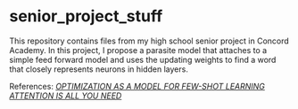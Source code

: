 # senior_project_stuff

This repository contains files from my high school senior project in Concord Academy. In this project, I propose a parasite model that attaches to a simple feed forward model and uses the updating weights to find a word that closely represents neurons in hidden layers.

References:
[*OPTIMIZATION AS A MODEL FOR FEW-SHOT LEARNING*](https://openreview.net/pdf?id=rJY0-Kcll)
[*ATTENTION IS ALL YOU NEED*](https://arxiv.org/pdf/1706.03762.pdf)

